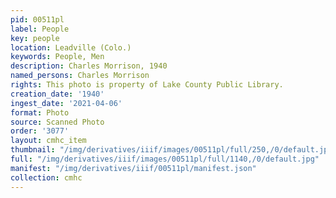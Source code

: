 ```yaml
---
pid: 00511pl
label: People
key: people
location: Leadville (Colo.)
keywords: People, Men
description: Charles Morrison, 1940
named_persons: Charles Morrison
rights: This photo is property of Lake County Public Library.
creation_date: '1940'
ingest_date: '2021-04-06'
format: Photo
source: Scanned Photo
order: '3077'
layout: cmhc_item
thumbnail: "/img/derivatives/iiif/images/00511pl/full/250,/0/default.jpg"
full: "/img/derivatives/iiif/images/00511pl/full/1140,/0/default.jpg"
manifest: "/img/derivatives/iiif/00511pl/manifest.json"
collection: cmhc
---
```

